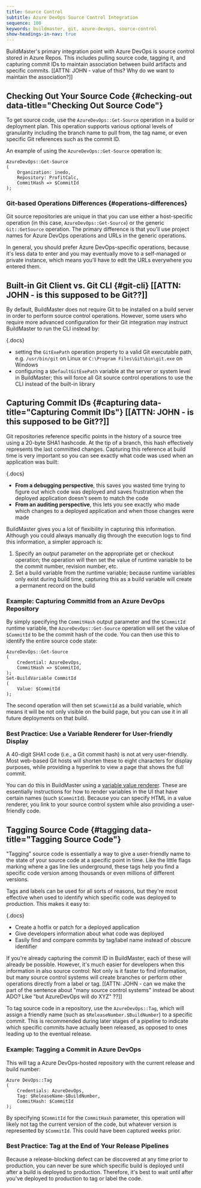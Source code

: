 ```yaml
---
title: Source Control
subtitle: Azure DevOps Source Control Integration
sequence: 100 
keywords: buildmaster, git, azure-devops, source-control
show-headings-in-nav: true
---
```


BuildMaster's primary integration point with Azure DevOps is source control stored in Azure Repos. This includes pulling source code, tagging it, and capturing commit IDs to maintain association between build artifacts and specific commits. [[ATTN: JOHN - value of this? Why do we want to maintain the association?]]

## Checking Out Your Source Code {#checking-out data-title="Checking Out Source Code"}

To get source code, use the `AzureDevOps::Get-Source` operation in a build or deployment plan. This operation supports various optional levels of granularity including the branch name to pull from, the tag name, or even specific Git references such as the commit ID.

An example of using the `AzureDevOps::Get-Source` operation is:

```
AzureDevOps::Get-Source
(
    Organization: inedo,
    Repository: ProfitCalc,
    CommitHash => $CommitId
);
```

### Git-based Operations Differences {#operations-differences}

Git source repositories are unique in that you can use either a host-specific operation (in this case, `AzureDevOps::Get-Source`) or the generic `Git::GetSource` operation. The primary difference is that you'll use project names for Azure DevOps operations and URLs in the generic operations.

In general, you should prefer Azure DevOps-specific operations, because it's less data to enter and you may eventually move to a self-managed or private instance, which means you'll have to edit the URLs everywhere you entered them.

## Built-in Git Client vs. Git CLI {#git-cli}  [[ATTN: JOHN - is this supposed to be Git??]]

By default, BuildMaster does not require Git to be installed on a build server in order to perform source control operations. However, some users who require more advanced configuration for their Git integration may instruct BuildMaster to run the CLI instead by:

{.docs}
 - setting the `GitExePath` operation property to a valid Git executable path, e.g. `/usr/bin/git` on Linux or `C:\Program Files\Git\bin\git.exe` on Windows
 - configuring a `$DefaultGitExePath` variable at the server or system level in BuildMaster; this will force all Git source control operations to use the CLI instead of the built-in library

## Capturing Commit IDs {#capturing data-title="Capturing Commit IDs"} [[ATTN: JOHN - is this supposed to be Git??]]

Git repositories reference specific points in the history of a source tree using a 20-byte SHA1 hashcode. At the tip of a branch, this hash effectively represents the last committed changes. Capturing this reference at build time is very important so you can see exactly what code was used when an application was built:

{.docs}
 - **From a debugging perspective**, this saves you wasted time trying to figure out which code was deployed and saves frustration when the deployed application doesn't seem to match the code
 - **From an auditing perspective**, this lets you see exactly who made which changes to a deployed application and when those changes were made

BuildMaster gives you a lot of flexibility in capturing this information. Although you could always manually dig through the execution logs to find this information, a simpler approach is:

 1. Specify an *output* parameter on the appropriate get or checkout operation; the operation will then set the value of runtime variable to be the commit number, revision number, etc.
 2. Set a build variable from the runtime variable; because runtime variables only exist during build time, capturing this as a build variable will create a permanent record on the build

### Example: Capturing CommitId from an Azure DevOps Repository

By simply specifying the `CommitHash` output parameter and the `$CommitId` runtime variable, the `AzureDevOps::Get-Source` operation will set the value of `$CommitId` to be the commit hash of the code. You can then use this to identify the entire source code state:

```
AzureDevOps::Get-Source
(
    Credential: AzureDevOps,
    CommitHash => $CommitId,
);
Set-BuildVariable CommitId  
(  
    Value: $CommitId  
);
```

The second operation will then set `$CommitId` as a build variable, which means it will be not only visible on the build page, but you can use it in all future deployments on that build.

### Best Practice: Use a Variable Renderer for User-friendly Display

A 40-digit SHA1 code (i.e., a Git commit hash) is not at very user-friendly. Most web-based Git hosts will shorten these to eight characters for display purposes, while providing a hyperlink to view a page that shows the full commit.

You can do this in BuildMaster using a [variable value renderer](/docs/buildmaster/administration/value-renderers). These are essentially instructions for how to render variables in the UI that have certain names (such `$CommitId`). Because you can specify HTML in a value renderer, you link to your source control system while also providing a user-friendly code.

## Tagging Source Code {#tagging data-title="Tagging Source Code"}

"Tagging" source code is essentially a way to give a user-friendly name to the state of your source code at a specific point in time. Like the little flags marking where a gas line lies underground, these tags help you find a specific code version among thousands or even millions of different versions.

Tags and labels can be used for all sorts of reasons, but they're most effective when used to identify which specific code was deployed to production. This makes it easy to:

{.docs}
 - Create a hotfix or patch for a deployed application
 - Give developers information about what code was deployed
 - Easily find and compare commits by tag/label name instead of obscure identifier

If you're already capturing the commit ID in BuildMaster, each of these will already be possible. However, it's much easier for developers when this information in also source control: Not only is it faster to find information, but many source control systems will create branches or perform other operations directly from a label or tag. [[ATTN: JOHN - can we make the part of the sentence about "many source control systems" instead be about ADO? Like "but AzureDevOps will do XYZ" ??]]

To tag source code in a repository, use the `AzureDevOps::Tag`, which will assign a friendly name (such as `$ReleaseNumber.$BuildNumber`) to a specific commit. This is recommended during later stages of a pipeline to indicate which specific commits have actually been released, as opposed to ones leading up to the eventual release.

### Example: Tagging a Commit in Azure DevOps

This will tag a Azure DevOps-hosted repository with the current release and build number:

```
Azure DevOps::Tag
(
    Credentials: AzureDevOps,
    Tag: $ReleaseName-$BuildNumber,
    CommitHash: $CommitId
);
```

By specifying `$CommitId` for the `CommitHash` parameter, this operation will likely not tag the current version of the code, but whatever version is represented by `$CommitId`. This could have been captured weeks prior.

### Best Practice: Tag at the End of Your Release Pipelines

Because a release-blocking defect can be discovered at any time prior to production, you can never be sure which specific build is deployed until after a build is deployed to production. Therefore, it's best to wait until after you've deployed to production to tag or label the code.
